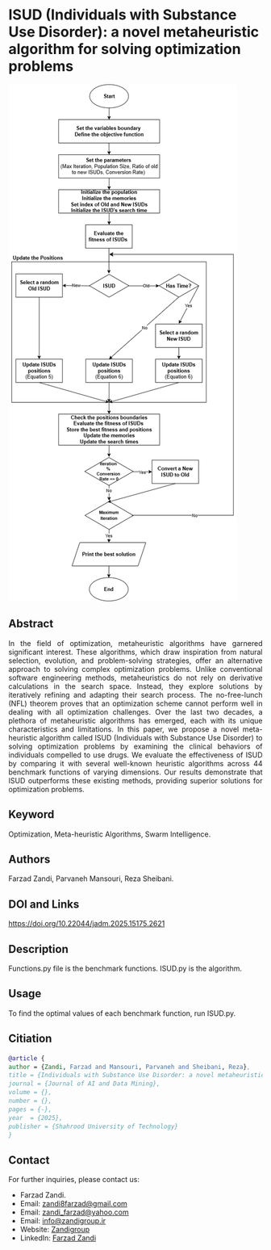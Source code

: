 # ISUD (Individuals with Substance Use Disorder): a novel metaheuristic algorithm for solving optimization problems
![Graphical Abstract](https://github.com/Farzad-Zandi/ISUD/blob/main/Graphical%20Abstract.png)
## Abstract
<p align="justify">
In the field of optimization, metaheuristic algorithms have garnered significant interest. These algorithms, which draw inspiration from natural selection, evolution, and problem-solving strategies, offer an alternative approach to solving complex optimization problems. Unlike conventional software engineering methods, metaheuristics do not rely on derivative calculations in the search space. Instead, they explore solutions by iteratively refining and adapting their search process. The no-free-lunch (NFL) theorem proves that an optimization scheme cannot perform well in dealing with all optimization challenges. Over the last two decades, a plethora of metaheuristic algorithms has emerged, each with its unique characteristics and limitations. In this paper, we propose a novel meta-heuristic algorithm called ISUD (Individuals with Substance Use Disorder) to solving optimization problems by examining the clinical behaviors of individuals compelled to use drugs. We evaluate the effectiveness of ISUD by comparing it with several well-known heuristic algorithms across 44 benchmark functions of varying dimensions. Our results demonstrate that ISUD outperforms these existing methods, providing superior solutions for optimization problems.
</p>

## Keyword
Optimization, Meta-heuristic Algorithms, Swarm Intelligence.
## Authors
Farzad Zandi, Parvaneh Mansouri, Reza Sheibani.
## DOI and Links
https://doi.org/10.22044/jadm.2025.15175.2621
## Description
Functions.py file is the benchmark functions.
ISUD.py is the algorithm.
## Usage
To find the optimal values of each benchmark function, run ISUD.py.
## Citiation
```bibtex
@article {
author = {Zandi, Farzad and Mansouri, Parvaneh and Sheibani, Reza},
title = {Individuals with Substance Use Disorder: a novel metaheuristic algorithm for solving optimization problems},
journal = {Journal of AI and Data Mining},
volume = {},
number = {},
pages = {-},
year  = {2025},
publisher = {Shahrood University of Technology}
}
```
## Contact
For further inquiries, please contact us:
- Farzad Zandi.
- Email: [zandi8farzad@gmail.com](zandi8farzad@gmail.com)
- Email: [zandi_farzad@yahoo.com](zandi_farzad@yahoo.com)
- Email: [info@zandigroup.ir](info@zandigroup.ir)
- Website: [Zandigroup](httos://Zandigroup.ir)
- LinkedIn: [Farzad Zandi](https://www.linkedin.com/in/farzad-zandi-86a37326a/)
